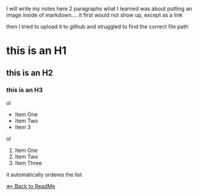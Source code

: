 I will write my notes here 2 paragraphs
what I learned was about putting an image inside of markdown....
it first would not show up, except as a link

then I tried to upload it to github and struggled to find the correct file path

# this is an H1
## this is an H2
### this is an H3

ul
* Item One
* Item Two
* Item 3

ol
1. Item One
1. Item Two
1. Item Three

it automatically orderes the list

[<== Back to ReadMe](README.MD)


